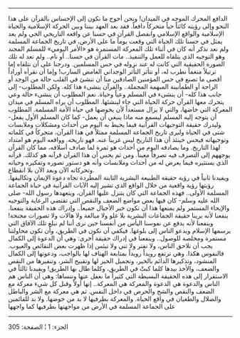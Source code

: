 ------------------------------------------------------------------------

الدافع المحرك الموجه في الميدان! ونحن أحوج ما نكون إلى الإحساس بالقرآن
على هذا النحو وإلى رؤيته كائناً حياً متحركاً دافعاً. فقد بعد العهد بيننا
وبين الحركة الإسلامية والحياة الإسلامية والواقع الإسلامي وانفصل القرآن
في حسنا عن واقعه التاريخي الحي ولم يعد يمثل في حسنا تلك الحياة التي وقعت
يوماً ما على الأرض، في تاريخ الجماعة المسلمة ولم نعد نذكر أنه كان في
أثناء تلك المعركة المستمرة هو «الأمر اليومي» للمسلم المجند وهو التوجيه
الذي يتلقاه للعمل والتنفيذ.. مات القرآن في حسنا.. أو نام.. ولم تعد له
تلك الصورة الحقيقية التي كانت له عند نزوله في حس المسلمين. ودرجنا على أن
نتلقاه إما ترتيلاً منغماً نطرب له، أو نتأثر التأثر الوجداني الغامض السارب!
وإما أن نقرأه أوراداً أقصى ما تصنع في حس المؤمنين الصادقين منا أن تنشئ في
القلب حالة من الوجد أو الراحة أو الطمأنينة المبهمة المجملة.. والقرآن
ينشىء هذا كله. ولكن المطلوب- إلى جانب هذا كله- أن ينشىء في المسلم وعياً
وحياة. نعم المطلوب أن ينشىء حالة وعي يتحرك معها القرآن حركة الحياة التي
جاء لينشئها. المطلوب أن يراه المسلم في ميدان المعركة التي خاضها، والتي
لا يزال مستعداً لأن يخوضها في حياة الأمة المسلمة. المطلوب أن يتوجه إليه
المسلم ليسمع منه ماذا ينبغي أن يعمل- كما كان المسلم الأول يفعل- وليدرك
حقيقة التوجيهات القرآنية فيما يحيط به اليوم من أحداث ومشكلات وملابسات
شتى في الحياة وليرى تاريخ الجماعة المسلمة ممثلاً في هذا القرآن، متحركاً في
كلماته وتوجيهاته فيحس حينئذ أن هذا التاريخ ليس غريباً عنه. فهو تاريخه.
وواقعه اليوم هو امتداد لهذا التاريخ. وما يصادفه اليوم من أحداث هو ثمرة
لما صادف أسلافه، مما كان القرآن يوجههم إلى التصرف فيه تصرفاً معيناً. ومن
ثم يحس أن هذا القرآن قرآنه هو كذلك. قرآنه الذي يستثيره فيما يعرض له من
أحداث وملابسات وأنه هو دستور تصوره وتفكيره وحياته وتحركاته الآن وبعد
الآن بلا انقطاع.  
ويفيدنا ثانياً في رؤية حقيقة الطبيعة البشرية الثابتة المطردة تجاه دعوة
الإيمان وتكاليفها. رؤيتها رؤية واقعية من خلال الواقع الذي تشير إليه
الآيات القرآنية في حياة الجماعة المسلمة الأولى.. فهذه الجماعة التي كان
يتنزل عليها القرآن، ويتعهدها رسول الله- صلى الله عليه وسلم- كان فيها بعض
مواضع الضعف والنقص التي تقتضي الرعاية والتوجيه والإيحاء المستمر ولم
يمنعها هذا أن تكون خير الأجيال جميعاً.. وإدراك هذه الحقيقة ينفعنا. ينفعنا
لأنه يرينا حقيقة الجماعات البشرية بلا غلو ولا مبالغة ولا هالات ولا
تصورات مجنحة! وينفعنا لأنه يدفع عن نفوسنا اليأس من أنفسنا حين نرى أننا
لم نبلغ تلك الآفاق التي يرسمها الإسلام ويدعو الناس إلى بلوغها. فيكفي أن
نكون في الطريق، وأن تكون محاولتنا مستمرة ومخلصة للوصول.. وينفعنا في
إدراك حقيقة أخرى: وهي أن الدعوة إلى الكمال يجب أن تلاحق الناس، ولا تفتر
ولا تني ولا تيئس إذا ظهرت بعض النقائص والعيوب. فالنفوس هكذا. وهي ترتفع
رويداً رويداً بمتابعة الهتاف لها بالواجب، ودعوتها إلى الكمال المنشود،
وتذكيرها الدائم بالخير، وتجميل الخير لها وتقبيح الشر، وتنفيرها من النقص
والضعف، والأخذ بيدها كلما كبتْ في الطريق، وكلما طال بها الطريق! ويفيدنا
ثالثاً في الاستقرار إلى هذه الحقيقة البسيطة التي كثيراً ما نغفل عنها
وننساها: وهي أن الناس هم الناس والدعوة هي الدعوة والمعركة هي المعركة..
إنها أولاً وقبل كل شيء معركة مع الضعف والنقص والشح والحرص في داخل النفس.
ثم هي معركة مع الشر والباطل والضلال والطغيان في واقع الحياة. والمعركة
بطرفيها لا بد من خوضها. ولا بد للقائمين على الجماعة المسلمة في الأرض من
مواجهتها بطرفيها كما واجهها

------------------------------------------------------------------------

الجزء: 1 ¦ الصفحة: 305
